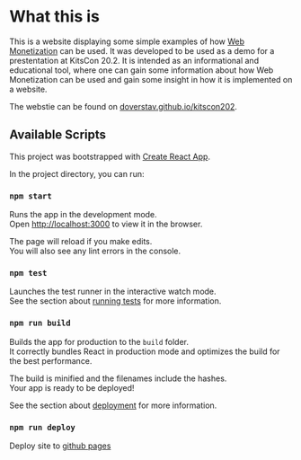 # What this is

This is a website displaying some simple examples of how [Web Monetization](https://webmonetization.org/) can be used. It was developed to be used as a demo for a prestentation at KitsCon 20.2. It is intended as an informational and educational tool, where one can gain some information about how Web Monetization can be used and gain some insight in how it is implemented on a website.

The webstie can be found on [doverstav.github.io/kitscon202](doverstav.github.io/kitscon202).

## Available Scripts

This project was bootstrapped with [Create React App](https://github.com/facebook/create-react-app).

In the project directory, you can run:

### `npm start`

Runs the app in the development mode.<br />
Open [http://localhost:3000](http://localhost:3000) to view it in the browser.

The page will reload if you make edits.<br />
You will also see any lint errors in the console.

### `npm test`

Launches the test runner in the interactive watch mode.<br />
See the section about [running tests](https://facebook.github.io/create-react-app/docs/running-tests) for more information.

### `npm run build`

Builds the app for production to the `build` folder.<br />
It correctly bundles React in production mode and optimizes the build for the best performance.

The build is minified and the filenames include the hashes.<br />
Your app is ready to be deployed!

See the section about [deployment](https://facebook.github.io/create-react-app/docs/deployment) for more information.

### `npm run deploy`

Deploy site to [github pages](doverstav.github.io/kitscon202)